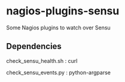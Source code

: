 nagios-plugins-sensu
====================

Some Nagios plugins to watch over Sensu


Dependencies
------------
check_sensu_health.sh : curl

check_sensu_events.py : python-argparse
